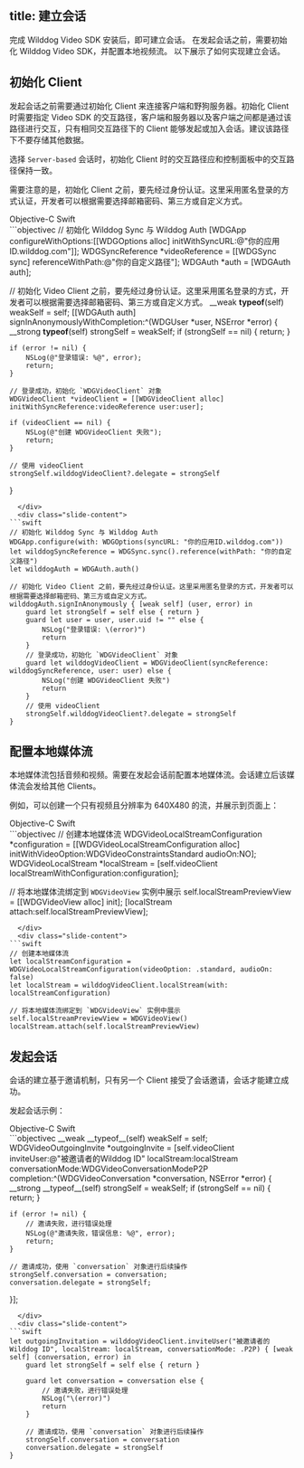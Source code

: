 ﻿title: 建立会话
---

完成 Wilddog Video SDK 安装后，即可建立会话。
在发起会话之前，需要初始化 Wilddog Video SDK，并配置本地视频流。
以下展示了如何实现建立会话。

## 初始化 Client

发起会话之前需要通过初始化 Client 来连接客户端和野狗服务器。初始化 Client 时需要指定 Video SDK 的交互路径，客户端和服务器以及客户端之间都是通过该路径进行交互，只有相同交互路径下的 Client 能够发起或加入会话。建议该路径下不要存储其他数据。

选择 `Server-based` 会话时，初始化 Client 时的交互路径应和控制面板中的交互路径保持一致。

需要注意的是，初始化 Client 之前，要先经过身份认证。这里采用匿名登录的方式认证，开发者可以根据需要选择邮箱密码、第三方或自定义方式。

<div class="slide">
  <div class='slide-title'>
    <span class="slide-tab tab-current">Objective-C</span>
    <span class="slide-tab">Swift</span>
  </div>
  <div class="slide-content slide-content-show">
```objectivec
// 初始化 Wilddog Sync 与 Wilddog Auth
[WDGApp configureWithOptions:[[WDGOptions alloc] initWithSyncURL:@"你的应用ID.wilddog.com"]];
WDGSyncReference *videoReference = [[WDGSync sync] referenceWithPath:@"你的自定义路径"];
WDGAuth *auth = [WDGAuth auth];

// 初始化 Video Client 之前，要先经过身份认证。这里采用匿名登录的方式，开发者可以根据需要选择邮箱密码、第三方或自定义方式。
__weak __typeof__(self) weakSelf = self;
[[WDGAuth auth] signInAnonymouslyWithCompletion:^(WDGUser *user, NSError *error) {
    __strong __typeof__(self) strongSelf = weakSelf;
    if (strongSelf == nil) {
        return;
    }

    if (error != nil) {
        NSLog(@"登录错误: %@", error);
        return;
    }

    // 登录成功，初始化 `WDGVideoClient` 对象
    WDGVideoClient *videoClient = [[WDGVideoClient alloc] initWithSyncReference:videoReference user:user];

    if (videoClient == nil) {
        NSLog(@"创建 WDGVideoClient 失败");
        return;
    }

    // 使用 videoClient
    strongSelf.wilddogVideoClient?.delegate = strongSelf
}
```
  </div>
  <div class="slide-content">
```swift
// 初始化 Wilddog Sync 与 Wilddog Auth
WDGApp.configure(with: WDGOptions(syncURL: "你的应用ID.wilddog.com"))
let wilddogSyncReference = WDGSync.sync().reference(withPath: "你的自定义路径")
let wilddogAuth = WDGAuth.auth()

// 初始化 Video Client 之前，要先经过身份认证。这里采用匿名登录的方式，开发者可以根据需要选择邮箱密码、第三方或自定义方式。
wilddogAuth.signInAnonymously { [weak self] (user, error) in
    guard let strongSelf = self else { return }
    guard let user = user, user.uid != "" else {
        NSLog("登录错误: \(error)")
        return
    }
    // 登录成功，初始化 `WDGVideoClient` 对象
    guard let wilddogVideoClient = WDGVideoClient(syncReference: wilddogSyncReference, user: user) else {
        NSLog("创建 WDGVideoClient 失败")
        return
    }
    // 使用 videoClient   
    strongSelf.wilddogVideoClient?.delegate = strongSelf
}
```
  </div>
</div>

## 配置本地媒体流

本地媒体流包括音频和视频。需要在发起会话前配置本地媒体流。会话建立后该媒体流会发给其他 Clients。

例如，可以创建一个只有视频且分辨率为 640X480 的流，并展示到页面上：

<div class="slide">
  <div class='slide-title'>
    <span class="slide-tab tab-current">Objective-C</span>
    <span class="slide-tab">Swift</span>
  </div>
  <div class="slide-content slide-content-show">
```objectivec
// 创建本地媒体流
WDGVideoLocalStreamConfiguration *configuration = [[WDGVideoLocalStreamConfiguration alloc] initWithVideoOption:WDGVideoConstraintsStandard audioOn:NO];
WDGVideoLocalStream *localStream = [self.videoClient localStreamWithConfiguration:configuration];

// 将本地媒体流绑定到 `WDGVideoView` 实例中展示
self.localStreamPreviewView = [[WDGVideoView alloc] init];
[localStream attach:self.localStreamPreviewView];
```
  </div>
  <div class="slide-content">
```swift
// 创建本地媒体流
let localStreamConfiguration = WDGVideoLocalStreamConfiguration(videoOption: .standard, audioOn: false)
let localStream = wilddogVideoClient.localStream(with: localStreamConfiguration)

// 将本地媒体流绑定到 `WDGVideoView` 实例中展示
self.localStreamPreviewView = WDGVideoView()
localStream.attach(self.localStreamPreviewView)

```
  </div>
</div>

## 发起会话

会话的建立基于邀请机制，只有另一个 Client 接受了会话邀请，会话才能建立成功。

发起会话示例：

<div class="slide">
  <div class='slide-title'>
    <span class="slide-tab tab-current">Objective-C</span>
    <span class="slide-tab">Swift</span>
  </div>
  <div class="slide-content slide-content-show">
```objectivec
__weak __typeof__(self) weakSelf = self;
WDGVideoOutgoingInvite *outgoingInvite = [self.videoClient inviteUser:@"被邀请者的Wilddog ID" localStream:localStream conversationMode:WDGVideoConversationModeP2P completion:^(WDGVideoConversation *conversation, NSError *error) {
    __strong __typeof__(self) strongSelf = weakSelf;
    if (strongSelf == nil) {
        return;
    }

    if (error != nil) {
        // 邀请失败，进行错误处理
        NSLog(@"邀请失败，错误信息: %@", error);
        return;
    }

    // 邀请成功，使用 `conversation` 对象进行后续操作
    strongSelf.conversation = conversation;
    conversation.delegate = strongSelf;
}];
```
  </div>
  <div class="slide-content">
```swift
let outgoingInvitation = wilddogVideoClient.inviteUser("被邀请者的Wilddog ID", localStream: localStream, conversationMode: .P2P) { [weak self] (conversation, error) in
    guard let strongSelf = self else { return }

    guard let conversation = conversation else {
        // 邀请失败，进行错误处理
        NSLog("\(error)")
        return
    }

    // 邀请成功，使用 `conversation` 对象进行后续操作
    strongSelf.conversation = conversation
    conversation.delegate = strongSelf
}
```
  </div>
</div>
